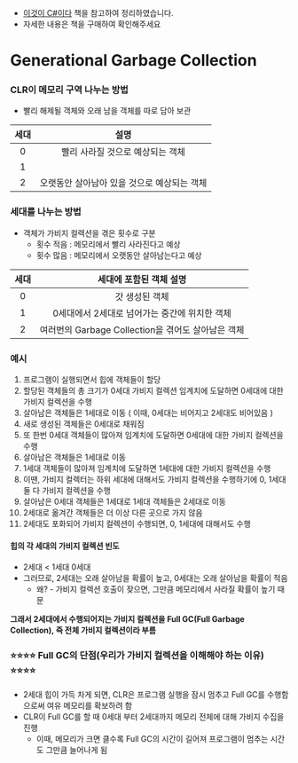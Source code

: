 * [이것이 C#이다](https://www.hanbit.co.kr/store/books/look.php?p_code=B6673972966) 책을 참고하여 정리하였습니다.
* 자세한 내용은 책을 구매하여 확인해주세요


Generational  Garbage Collection
===

### CLR이 메모리 구역 나누는 방법
* 빨리 해제될 객체와 오래 남을 객체를 따로 담아 보관

| 세대 |                     설명                    |
|:----:|:-------------------------------------------:|
|   0  |       빨리 사라질 것으로 예상되는 객체      |
|   1  |                                             |
|   2  | 오랫동안 살아남아 있을 것으로 예상되는 객체 |

### 세대를 나누는 방법
* 객체가 가비지 컬렉션을 겪은 횟수로 구분
   * 횟수 적음 : 메모리에서 빨리 사라진다고 예상
   * 횟수 많음 : 메모리에서 오랫동안 살아남는다고 예상

| 세대 |               세대에 포함된 객체 설명              |
|:----:|:--------------------------------------------------:|
|   0  |                   갓 생성된 객체                   |
|   1  |    0세대에서 2세대로 넘어가는 중간에 위치한 객체   |
|   2  | 여러번의 Garbage Collection을 겪어도 살아남은 객체 |

### 예시
1. 프로그램이 실행되면서 힙에 객체들이 할당
2. 할당된 객체들의 총 크기가 0세대 가비지 컬렉션 임계치에 도달하면 0세대에 대한 가비지 컬렉션을 수행
3. 살아남은 객체들은 1세대로 이동 ( 이때, 0세대는 비어지고 2세대도 비어있음 )
4. 새로 생성된 객체들은 0세대로 채워짐
5. 또 한번 0세대 객체들이 많아져 임계치에 도달하면 0세대에 대한 가비지 컬렉션을 수행
6. 살아남은 객체들은 1세대로 이동
7. 1세대 객체들이 많아져 임계치에 도달하면 1세대에 대한 가비지 컬렉션을 수행
8. 이땐, 가비지 컬렉터는 하위 세대에 대해서도 가비지 컬렉션을 수행하기에 0, 1세대 둘 다 가비지 컬렉션을 수행
9. 살아남은 0세대 객체들은 1세대로 1세대 객체들은 2세대로 이동
10. 2세대로 옮겨간 객체들은 더 이상 다른 곳으로 가지 않음
11. 2세대도 포화되어 가비지 컬렉션이 수행되면, 0, 1세대에 대해서도 수행

#### 힙의 각 세대의 가비지 컬렉션 빈도
* 2세대 < 1세대 0세대
* 그러므로, 2세대는 오래 살아남을 확률이 높고, 0세대는 오래 살아남을 확률이 적음
   * 왜? - 가비지 컬렉션 호출이 잦으면, 그만큼 메모리에서 사라질 확률이 높기 때문

**그래서 2세대에서 수행되어지는 가비지 컬렉션을 Full GC(Full Garbage Collection), 즉 전체 가비지 컬렉션이라 부름**

### ⭐⭐⭐⭐ Full GC의 단점(우리가 가비지 컬렉션을 이해해야 하는 이유) ⭐⭐⭐⭐
* 2세대 힙이 가득 차게 되면, CLR은 프로그램 실행을 잠시 멈추고 Full GC를 수행함으로써 여유 메모리를 확보하려 함
* CLR이 Full GC를 할 때 0세대 부터 2세대까지 메모리 전체에 대해 가비지 수집을 진행
   * 이때, 메모리가 크면 클수록 Full GC의 시간이 길어져 프로그램이 멈추는 시간도 그만큼 늘어나게 됨
